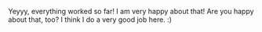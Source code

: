 Yeyyy, everything worked so far!
I am very happy about that!
Are you happy about that, too?
I think I do a very good job here. :)
